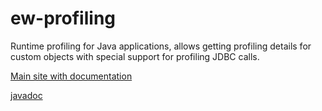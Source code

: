 ew-profiling
============

Runtime profiling for Java applications, allows getting profiling details for custom objects with special support for profiling JDBC calls.

[Main site with documentation](http://www/eliwan.be/oss/ew-profiling/)

[javadoc](http://joachimvda.github.io/ew-profiling/)
